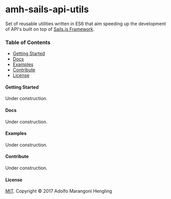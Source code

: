 # amh-sails-api-utils
Set of reusable utilities written in ES6 that aim speeding up the development of API's built on top of 
[Sails.js Framework](https://sailsjs.com/).

### Table of Contents

* [Getting Started]()
* [Docs]()
* [Examples]()
* [Contribute]()
* [License]()

#### Getting Started
Under construction.

#### Docs
Under construction.

#### Examples
Under construction.

#### Contribute
Under construction.

#### License
[MIT](). Copyright © 2017 Adolfo Marangoni Hengling
